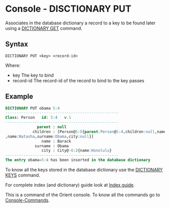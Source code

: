 # Console - DISCTIONARY PUT

Associates in the database dictionary a record to a key to be found later using a [DICTIONARY GET](Console-Command-Dictionary-Get.md) command.

## Syntax

```
DICTIONARY PUT <key> <record-id>
```

Where:

- key            The key to bind
- record-id      The record-id of the record to bind to the key passes

## Example

```sql
DICTIONARY PUT obama 5:4
--------------------------------------------------
Class: Person   id: 5:4   v.1
--------------------------------------------------
              parent : null
            children : [Person@5:5{parent:Person@5:4,children:null,name:Malia Ann,surname:Obama,city:null}, Person@5:6{parent:Person@5:4,children:null
,name:Natasha,surname:Obama,city:null}]
                name : Barack
             surname : Obama
                city : City@-6:2{name:Honolulu}
--------------------------------------------------
The entry obama=5:4 has been inserted in the database dictionary
```

To know all the keys stored in the database dictionary use the [DICTIONARY KEYS](Console-Command-Dictionary-Keys.md) command.

For complete index (and dictionary) guide look at [Index guide](Indexes.md).

This is a command of the Orient console. To know all the commands go to [Console-Commands](Console-Commands.md).
